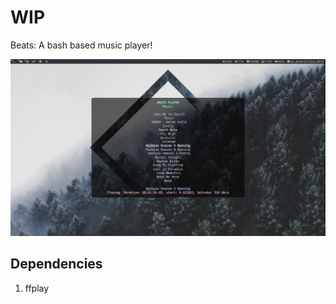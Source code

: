 # WIP

Beats: A bash based music player!

<img src="https://github.com/Randomguy-8/Beats/blob/main/src/Beats-22.7.2.png">


## Dependencies

1. ffplay




